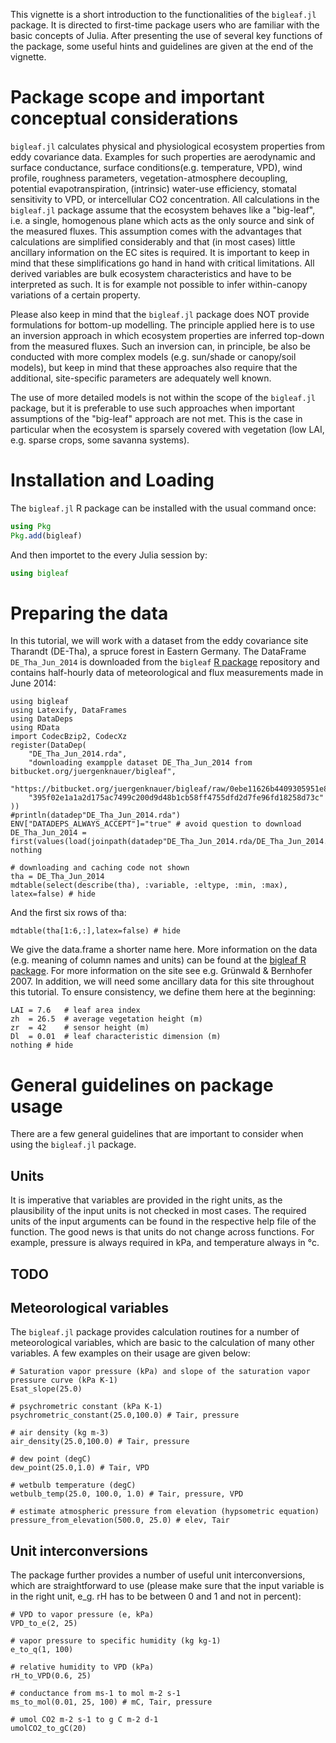This vignette is a short introduction to the functionalities of the `bigleaf.jl` package. 
It is directed to first-time package users who are familiar with the basic concepts of Julia. 
After presenting the use of several key functions of the package, 
some useful hints and guidelines are given at the end of the vignette.


# Package scope and important conceptual considerations

`bigleaf.jl` calculates physical and physiological ecosystem properties from eddy covariance data. Examples for such properties are aerodynamic and surface conductance, surface conditions(e.g. temperature, VPD), wind profile, roughness parameters, vegetation-atmosphere decoupling, potential evapotranspiration, (intrinsic) water-use efficiency, stomatal sensitivity to VPD, or intercellular CO2 concentration.  All calculations in the `bigleaf.jl` package assume that the ecosystem behaves like a  "big-leaf", i.e. a single, homogenous plane which acts as the only source and sink of the measured fluxes. This assumption comes with the advantages that calculations are simplified considerably and that (in most cases) little ancillary information on the EC sites is required. It is important to keep in mind that these simplifications go hand in hand with critical limitations. All derived variables are bulk ecosystem characteristics and have to be interpreted as such. It is for example not possible to infer within-canopy variations of a certain property.

Please also keep in mind that the `bigleaf.jl` package does NOT provide formulations for bottom-up modelling. The principle applied here is to use an inversion approach in which ecosystem properties are inferred top-down from the measured fluxes. Such an inversion can, in principle, be also be conducted with more complex models (e.g. sun/shade or canopy/soil models), but keep in mind that these approaches also require that the additional, site-specific parameters are adequately well known. 

The use of more detailed models is not within the scope of the `bigleaf.jl` package, but it is preferable to use such approaches when important assumptions of the "big-leaf" approach are not met. This is the case in particular when the ecosystem is sparsely covered with vegetation (low LAI, e.g. sparse crops, some savanna systems). 


# Installation and Loading

The `bigleaf.jl` R package can be installed with the usual command once:

```julia
using Pkg
Pkg.add(bigleaf)
```

And then importet to the every Julia session by:
```julia
using bigleaf
```


# Preparing the data

In this tutorial, we will work with a dataset from the eddy covariance site Tharandt (DE-Tha), a spruce forest in Eastern Germany. The DataFrame `DE_Tha_Jun_2014` is downloaded from the `bigleaf` 
[R package](https://bitbucket.org/juergenknauer/bigleaf/) repository and contains half-hourly data of meteorological and flux measurements made in June 2014:

```@setup doc
using bigleaf
using Latexify, DataFrames
using DataDeps
using RData
import CodecBzip2, CodecXz
register(DataDep(
    "DE_Tha_Jun_2014.rda",
    "downloading exampple dataset DE_Tha_Jun_2014 from bitbucket.org/juergenknauer/bigleaf",
    "https://bitbucket.org/juergenknauer/bigleaf/raw/0ebe11626b4409305951e8add9f6436703c82584/data/DE_Tha_Jun_2014.rda",
    "395f02e1a1a2d175ac7499c200d9d48b1cb58ff4755dfd2d7fe96fd18258d73c"
))
#println(datadep"DE_Tha_Jun_2014.rda")
ENV["DATADEPS_ALWAYS_ACCEPT"]="true" # avoid question to download
DE_Tha_Jun_2014 = first(values(load(joinpath(datadep"DE_Tha_Jun_2014.rda/DE_Tha_Jun_2014.rda"))))
nothing
```
```@example doc
# downloading and caching code not shown
tha = DE_Tha_Jun_2014
mdtable(select(describe(tha), :variable, :eltype, :min, :max), latex=false) # hide
```

And the first six rows of tha:
```@example doc
mdtable(tha[1:6,:],latex=false) # hide
```

We give the data.frame a shorter name here. More information on the data (e.g. meaning of column names and units) can be found at the 
[bigleaf R package](https://bitbucket.org/juergenknauer/bigleaf/src/master/man/DE_Tha_Jun_2014.Rd). 
For more information on the site see e.g. Grünwald & Bernhofer 2007.
In addition, we will need some ancillary data for this site throughout this tutorial. To ensure consistency, we define them here at the beginning:

```@example doc
LAI = 7.6   # leaf area index
zh  = 26.5  # average vegetation height (m)
zr  = 42    # sensor height (m)
Dl  = 0.01  # leaf characteristic dimension (m)
nothing # hide
```

# General guidelines on package usage

There are a few general guidelines that are important to consider when using the `bigleaf.jl` package. 


## Units

It is imperative that variables are provided in the right units, as the plausibility of the input units is not checked in most cases. The required units of the input arguments can be found in the respective help file of the function. The good news is that units do not change across functions. For example, pressure is always required in kPa, and temperature always in °c.

## TODO ##

## Meteorological variables

The `bigleaf.jl` package provides calculation routines for a number of meteorological variables, which are basic to the calculation of many other variables. A few examples on their usage are given below:

```@example doc
# Saturation vapor pressure (kPa) and slope of the saturation vapor pressure curve (kPa K-1)
Esat_slope(25.0)
```
```@example doc
# psychrometric constant (kPa K-1)
psychrometric_constant(25.0,100.0) # Tair, pressure
```
```@example doc
# air density (kg m-3)
air_density(25.0,100.0) # Tair, pressure
```
```@example doc
# dew point (degC)
dew_point(25.0,1.0) # Tair, VPD
```
```@example doc
# wetbulb temperature (degC)
wetbulb_temp(25.0, 100.0, 1.0) # Tair, pressure, VPD
```
```@example doc
# estimate atmospheric pressure from elevation (hypsometric equation)
pressure_from_elevation(500.0, 25.0) # elev, Tair
```


## Unit interconversions

The package further provides a number of useful unit interconversions, which are straightforward to use (please make sure that the input variable is in the right unit, e_g. rH has to be between 0 and 1 and not in percent):

```@example doc
# VPD to vapor pressure (e, kPa)
VPD_to_e(2, 25)
```
```@example doc
# vapor pressure to specific humidity (kg kg-1)
e_to_q(1, 100)
```
```@example doc
# relative humidity to VPD (kPa)
rH_to_VPD(0.6, 25)
```
```@example doc
# conductance from ms-1 to mol m-2 s-1
ms_to_mol(0.01, 25, 100) # mC, Tair, pressure
```
```@example doc
# umol CO2 m-2 s-1 to g C m-2 d-1
umolCO2_to_gC(20)
```


